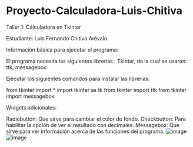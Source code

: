 # Proyecto-Calculadora-Luis-Chitiva
Taller 1: Cálculadora en Tkinter

Estudiante: Luis Fernando Chitiva Arévalo

Información básica para ejecutar el programa:

El programa necesita las siguientes librerías : Tkinter, de la cual se usaron: ttk, messagebox.

Ejecutar los siguientes comandos para instalar las librerías:

from tkinter import *
import tkinter as tk
from tkinter import ttk
from tkinter import messagebox

Widgets adicionales:

Radiobutton: Que sirve para cambiar el color de fondo.
Checkbutton: Para habilitar la opción de ver el resultado con decimales.
Messagebox: Que sirve para ver información acerca de las funciones del programa.
![image](https://user-images.githubusercontent.com/72529907/99155823-88a7b780-2689-11eb-8cec-7444cd6f88c6.png)
![image](https://user-images.githubusercontent.com/72529907/99155811-66ae3500-2689-11eb-8e5d-f5d2e928ac19.png)


